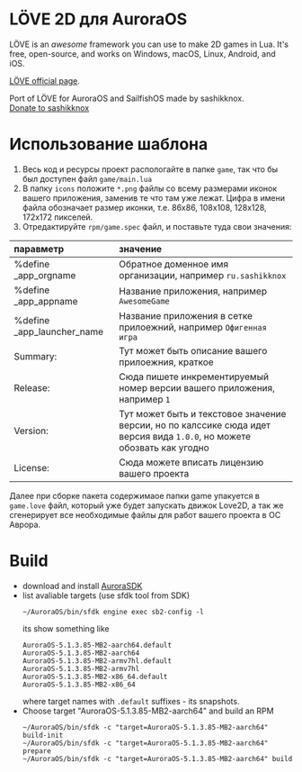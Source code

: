 # LÖVE 2D для AuroraOS

LÖVE is an *awesome* framework you can use to make 2D games in Lua. It's free, open-source, 
and works on Windows, macOS, Linux, Android, and iOS.  

[LÖVE official page](https://love2d.org).

Port of LÖVE for AuroraOS and SailfishOS made by sashikknox.  
[Donate to sashikknox](https://boosty.to/sashikknox)  

# Использование шаблона
1. Весь код и ресурсы проект распологайте в папке `game`, так что бы был доступен файл `game/main.lua`
2. В папку `icons` положите `*.png` файлы со всему размерами иконок вашего приложения, заменив те что 
там уже лежат. Цифра в имени файла обозначает размер иконки, т.е. 86x86, 108x108, 128x128, 172x172 
пикселей.
3. Отредактируйте `rpm/game.spec` файл, и поставьте туда свои значения:

| паравметр | значение |
| :--| :--|
|%define _app_orgname|Обратное доменное имя организации, например `ru.sashikknox`|
|%define _app_appname|Название приложения, например `AwesomeGame`|
|%define _app_launcher_name|Название приложения в сетке прилоежний, например `Офигенная игра`|
|Summary:|Тут может быть описание вашего прилоежния, краткое|
|Release:|Cюда пишете инкрементируемый номер версии вашего приложения, например `1`|
|Version:|Тут может быть и текстовое значение версии, но по калссике сюда идет версия вида `1.0.0`, но можете обозвать как угодно|
|License:|Сюда можете вписать лицензию вашего проекта|

Далее при сборке пакета содержимаое папки game упакуется в `game.love` файл, который уже будет 
запускать движок Love2D, а так же сгенерирует все необходимые файлы для работ вашего проекта 
в ОС Аврора.

# Build 
- download and install [AuroraSDK](https://developer.auroraos.ru/doc/software_development/sdk/downloads)
- list avaliable targets (use sfdk tool from SDK)
    ```
    ~/AuroraOS/bin/sfdk engine exec sb2-config -l
    ```
    its show something like
    ```
    AuroraOS-5.1.3.85-MB2-aarch64.default
    AuroraOS-5.1.3.85-MB2-aarch64
    AuroraOS-5.1.3.85-MB2-armv7hl.default
    AuroraOS-5.1.3.85-MB2-armv7hl
    AuroraOS-5.1.3.85-MB2-x86_64.default
    AuroraOS-5.1.3.85-MB2-x86_64
    ```
    where target names with `.default` suffixes - its snapshots. 
- Choose target "AuroraOS-5.1.3.85-MB2-aarch64" and build an RPM
    ```
    ~/AuroraOS/bin/sfdk -c "target=AuroraOS-5.1.3.85-MB2-aarch64" build-init
    ~/AuroraOS/bin/sfdk -c "target=AuroraOS-5.1.3.85-MB2-aarch64" prepare
    ~/AuroraOS/bin/sfdk -c "target=AuroraOS-5.1.3.85-MB2-aarch64" build
    ```
